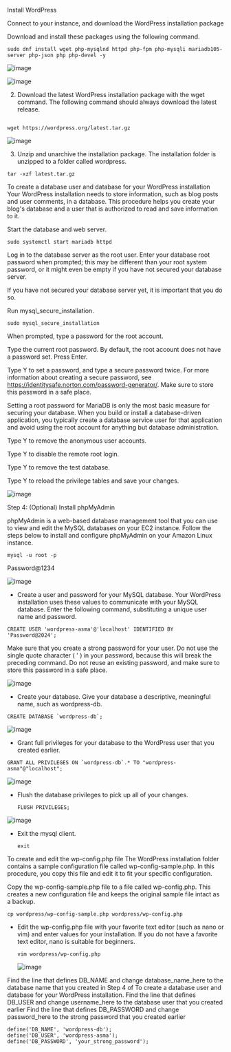 Install WordPress

Connect to your instance, and download the WordPress installation package

Download and install these packages using the following command.

```
sudo dnf install wget php-mysqlnd httpd php-fpm php-mysqli mariadb105-server php-json php php-devel -y

```


![image](https://github.com/Asma09Akram/Deploying-Wordpress-on-EC2/assets/124654068/4cd03c19-f22b-4432-bb70-feb1c998ef29)



![image](https://github.com/Asma09Akram/Deploying-Wordpress-on-EC2/assets/124654068/f61deeae-eb41-47c0-8013-ce6f463f7b38)


2. Download the latest WordPress installation package with the wget command. The following command should always download the latest release.

```

wget https://wordpress.org/latest.tar.gz
```


![image](https://github.com/Asma09Akram/Deploying-Wordpress-on-EC2/assets/124654068/4973efe8-d46f-4f06-b379-11a364f42923)


3. Unzip and unarchive the installation package. The installation folder is unzipped to a folder called wordpress.

```
tar -xzf latest.tar.gz
  ```


To create a database user and database for your WordPress installation
Your WordPress installation needs to store information, such as blog posts and user comments, in a database. This procedure helps you create your blog's database and a user that is authorized to read and save information to it.

Start the database and web server.

```
sudo systemctl start mariadb httpd

```
Log in to the database server as the root user. Enter your database root password when prompted; this may be different than your root system password, or it might even be empty if you have not secured your database server.

If you have not secured your database server yet, it is important that you do so.

Run mysql_secure_installation.

```
sudo mysql_secure_installation
```

When prompted, type a password for the root account.

Type the current root password. By default, the root account does not have a password set. Press Enter.

Type Y to set a password, and type a secure password twice. For more information about creating a secure password, see https://identitysafe.norton.com/password-generator/. Make sure to store this password in a safe place.

Setting a root password for MariaDB is only the most basic measure for securing your database. When you build or install a database-driven application, you typically create a database service user for that application and avoid using the root account for anything but database administration.

Type Y to remove the anonymous user accounts.

Type Y to disable the remote root login.

Type Y to remove the test database.

Type Y to reload the privilege tables and save your changes.


![image](https://github.com/Asma09Akram/Deploying-Wordpress-on-EC2/assets/124654068/7ca053f8-9272-487a-b63d-f34e8bf665c9)


Step 4: (Optional) Install phpMyAdmin

phpMyAdmin is a web-based database management tool that you can use to view and edit the MySQL databases on your EC2 instance. 
Follow the steps below to install and configure phpMyAdmin on your Amazon Linux instance.

```
mysql -u root -p
```
Password@1234

![image](https://github.com/Asma09Akram/Deploying-Wordpress-on-EC2/assets/124654068/ccda15ea-45a7-42f7-aefd-8a2aa1fdd133)


* Create a user and password for your MySQL database. Your WordPress installation uses these values to communicate with your MySQL database. Enter the following command, substituting a unique user name and password.

```
CREATE USER 'wordpress-asma'@'localhost' IDENTIFIED BY 'Password@2024';

```
Make sure that you create a strong password for your user. Do not use the single quote character ( ' ) in your password, because this will break the preceding command. Do not reuse an existing password, and make sure to store this password in a safe place.

![image](https://github.com/Asma09Akram/Deploying-Wordpress-on-EC2/assets/124654068/6d6022c7-09f9-49e9-82e4-e4e24cd2bc67)



* Create your database. Give your database a descriptive, meaningful name, such as wordpress-db.

```
CREATE DATABASE `wordpress-db`;
```

![image](https://github.com/Asma09Akram/Deploying-Wordpress-on-EC2/assets/124654068/21582c95-167b-4fa8-9a21-3340fe06e056)


* Grant full privileges for your database to the WordPress user that you created earlier.

```
GRANT ALL PRIVILEGES ON `wordpress-db`.* TO "wordpress-asma"@"localhost";
  ```

![image](https://github.com/Asma09Akram/Deploying-Wordpress-on-EC2/assets/124654068/24367896-b0df-46e8-a0d9-c9ff8af9f2cd)


* Flush the database privileges to pick up all of your changes.

  ```
  FLUSH PRIVILEGES;
  ```
  
  
![image](https://github.com/Asma09Akram/Deploying-Wordpress-on-EC2/assets/124654068/2149543d-7e5e-4524-a861-0414e7544c69)


* Exit the mysql client.

  ```
  exit
  ```

To create and edit the wp-config.php file
The WordPress installation folder contains a sample configuration file called wp-config-sample.php. In this procedure, you copy this file and edit it to fit your specific configuration.

Copy the wp-config-sample.php file to a file called wp-config.php. This creates a new configuration file and keeps the original sample file intact as a backup.

```
cp wordpress/wp-config-sample.php wordpress/wp-config.php
```
* Edit the wp-config.php file with your favorite text editor (such as nano or vim) and enter values for your installation. If you do not have a favorite text editor, nano is suitable for beginners.

  ```
  vim wordpress/wp-config.php

  ```

  ![image](https://github.com/Asma09Akram/Deploying-Wordpress-on-EC2/assets/124654068/748be0db-b3e3-49c3-8d47-26f81d9ad744)


Find the line that defines DB_NAME and change database_name_here to the database name that you created in Step 4 of To create a database user and database for your WordPress installation.
Find the line that defines DB_USER and change username_here to the database user that you created earlier
Find the line that defines DB_PASSWORD and change password_here to the strong password that you created earlier

```
define('DB_NAME', 'wordpress-db');
define('DB_USER', 'wordpress-asma');
define('DB_PASSWORD', 'your_strong_password');

